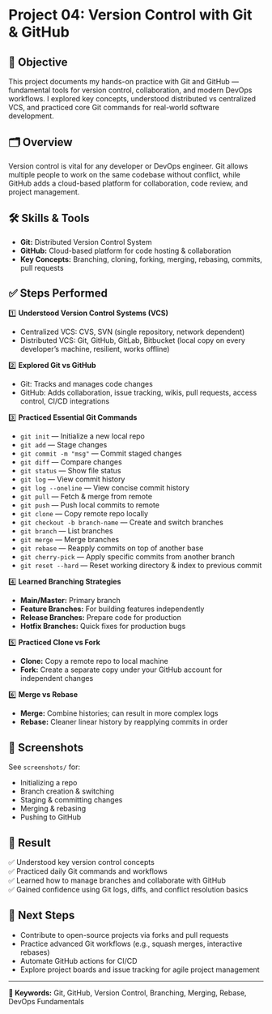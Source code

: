 # Project 04: Version Control with Git & GitHub

## 📌 Objective

This project documents my hands-on practice with Git and GitHub — fundamental tools for version control, collaboration, and modern DevOps workflows. I explored key concepts, understood distributed vs centralized VCS, and practiced core Git commands for real-world software development.

## 🗂️ Overview

Version control is vital for any developer or DevOps engineer. Git allows multiple people to work on the same codebase without conflict, while GitHub adds a cloud-based platform for collaboration, code review, and project management.

## 🛠️ Skills & Tools

- **Git:** Distributed Version Control System
- **GitHub:** Cloud-based platform for code hosting & collaboration
- **Key Concepts:** Branching, cloning, forking, merging, rebasing, commits, pull requests

## ✅ Steps Performed

1️⃣ **Understood Version Control Systems (VCS)**  
   - Centralized VCS: CVS, SVN (single repository, network dependent)  
   - Distributed VCS: Git, GitHub, GitLab, Bitbucket (local copy on every developer’s machine, resilient, works offline)

2️⃣ **Explored Git vs GitHub**  
   - Git: Tracks and manages code changes  
   - GitHub: Adds collaboration, issue tracking, wikis, pull requests, access control, CI/CD integrations

3️⃣ **Practiced Essential Git Commands**
   - `git init` — Initialize a new local repo
   - `git add` — Stage changes
   - `git commit -m "msg"` — Commit staged changes
   - `git diff` — Compare changes
   - `git status` — Show file status
   - `git log` — View commit history
   - `git log --oneline` — View concise commit history
   - `git pull` — Fetch & merge from remote
   - `git push` — Push local commits to remote
   - `git clone` — Copy remote repo locally
   - `git checkout -b branch-name` — Create and switch branches
   - `git branch` — List branches
   - `git merge` — Merge branches
   - `git rebase` — Reapply commits on top of another base
   - `git cherry-pick` — Apply specific commits from another branch
   - `git reset --hard` — Reset working directory & index to previous commit

4️⃣ **Learned Branching Strategies**
   - **Main/Master:** Primary branch
   - **Feature Branches:** For building features independently
   - **Release Branches:** Prepare code for production
   - **Hotfix Branches:** Quick fixes for production bugs

5️⃣ **Practiced Clone vs Fork**
   - **Clone:** Copy a remote repo to local machine
   - **Fork:** Create a separate copy under your GitHub account for independent changes

6️⃣ **Merge vs Rebase**
   - **Merge:** Combine histories; can result in more complex logs
   - **Rebase:** Cleaner linear history by reapplying commits in order

## 📸 Screenshots

See `screenshots/` for:
- Initializing a repo
- Branch creation & switching
- Staging & committing changes
- Merging & rebasing
- Pushing to GitHub

## 🎯 Result

✅ Understood key version control concepts  
✅ Practiced daily Git commands and workflows  
✅ Learned how to manage branches and collaborate with GitHub  
✅ Gained confidence using Git logs, diffs, and conflict resolution basics

## 🚀 Next Steps

- Contribute to open-source projects via forks and pull requests
- Practice advanced Git workflows (e.g., squash merges, interactive rebases)
- Automate GitHub actions for CI/CD
- Explore project boards and issue tracking for agile project management

---

**📌 Keywords:** Git, GitHub, Version Control, Branching, Merging, Rebase, DevOps Fundamentals

